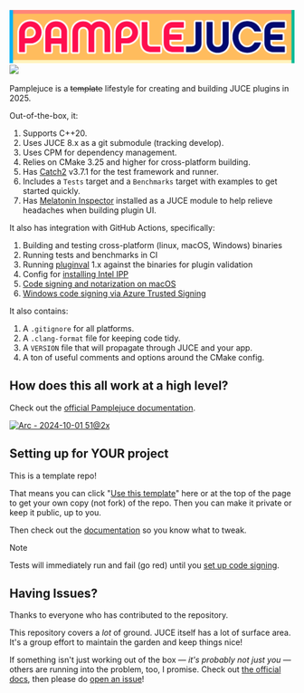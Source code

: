 ![PAMPLEJUCE](assets/images/pamplejuce.png)
[![](https://github.com/sudara/pamplejuce/actions/workflows/build_and_test.yml/badge.svg)](https://github.com/sudara/pamplejuce/actions)

Pamplejuce is a ~~template~~ lifestyle for creating and building JUCE plugins in 2025.

Out-of-the-box, it:

1. Supports C++20.
2. Uses JUCE 8.x as a git submodule (tracking develop).
3. Uses CPM for dependency management.
3. Relies on CMake 3.25 and higher for cross-platform building.
4. Has [Catch2](https://github.com/catchorg/Catch2) v3.7.1 for the test framework and runner.
5. Includes a `Tests` target and a `Benchmarks` target with examples to get started quickly.
6. Has [Melatonin Inspector](https://github.com/sudara/melatonin_inspector) installed as a JUCE module to help relieve headaches when building plugin UI.

It also has integration with GitHub Actions, specifically:

1. Building and testing cross-platform (linux, macOS, Windows) binaries
2. Running tests and benchmarks in CI
3. Running [pluginval](http://github.com/tracktion/pluginval) 1.x against the binaries for plugin validation
4. Config for [installing Intel IPP](https://www.intel.com/content/www/us/en/developer/tools/oneapi/ipp.html)
5. [Code signing and notarization on macOS](https://melatonin.dev/blog/how-to-code-sign-and-notarize-macos-audio-plugins-in-ci/)
6. [Windows code signing via Azure Trusted Signing](https://melatonin.dev/blog/code-signing-on-windows-with-azure-trusted-signing/)

It also contains:

1. A `.gitignore` for all platforms.
2. A `.clang-format` file for keeping code tidy.
3. A `VERSION` file that will propagate through JUCE and your app.
4. A ton of useful comments and options around the CMake config.

## How does this all work at a high level?

Check out the [official Pamplejuce documentation](https://melatonin.dev/manuals/pamplejuce/how-does-this-all-work/).

[![Arc - 2024-10-01 51@2x](https://github.com/user-attachments/assets/01d19d2d-fbac-481f-8cec-e9325b2abe57)](https://melatonin.dev/manuals/pamplejuce/how-does-this-all-work/)

## Setting up for YOUR project

This is a template repo!

That means you can click "[Use this template](https://github.com/sudara/pamplejuce/generate)" here or at the top of the page to get your own copy (not fork) of the repo. Then you can make it private or keep it public, up to you.

Then check out the [documentation](https://melatonin.dev/manuals/pamplejuce/setting-your-project-up/) so you know what to tweak. 

> [!NOTE]
> Tests will immediately run and fail (go red) until you [set up code signing](https://melatonin.dev/manuals/pamplejuce/getting-started/code-signing/).

## Having Issues?

Thanks to everyone who has contributed to the repository. 

This repository covers a _lot_ of ground. JUCE itself has a lot of surface area. It's a group effort to maintain the garden and keep things nice!

If something isn't just working out of the box — *it's probably not just you* — others are running into the problem, too, I promise. Check out [the official docs](https://melatonin.dev/manuals/pamplejuce), then please do [open an issue](https://github.com/sudara/pamplejuce/issues/new)!
